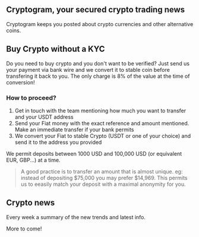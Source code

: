 ## Cryptogram, your secured crypto trading news


Cryptogram keeps you posted about crypto currencies and other alternative coins.

## Buy Crypto without a KYC

Do you need to buy crypto and you don't want to be verified?
Just send us your payment via bank wire and we convert it to stable coin before transfering it back to you.
The only charge is 8% of the value at the time of conversion!

### How to proceed?

1. Get in touch with the team mentioning how much you want to transfer and your USDT address
2. Send your Fiat money with the exact reference and amount mentioned. Make an immediate transfer if your bank permits
3. We convert your Fiat to stable Crypto (USDT or one of your choice) and send it to the address you provided

We permit deposits between 1000 USD and 100,000 USD (or equivalent EUR, GBP...) at a time.

> A good practice is to transfer an amount that is almost unique.
> eg: instead of depositing $75,000 you may prefer $14,969. This permits us to eeasily match your deposit with a maximal anonymity for you.


## Crypto news

Every week a summary of the new trends and latest info.

More to come!
